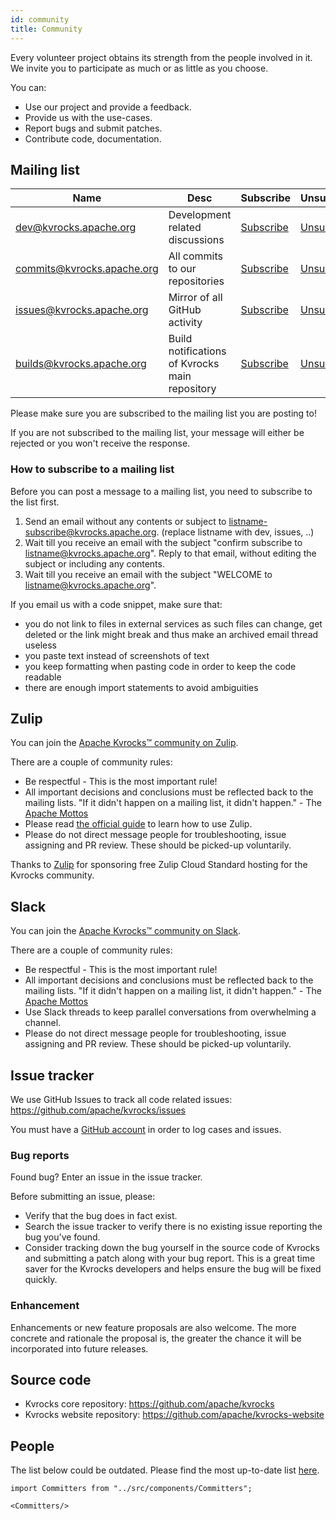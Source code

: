 ```yaml
---
id: community
title: Community
---
```


Every volunteer project obtains its strength from the people involved in it. We invite you to participate as much or as little as you choose.

You can:

* Use our project and provide a feedback.
* Provide us with the use-cases.
* Report bugs and submit patches.
* Contribute code, documentation.

## Mailing list

| Name                       | Desc                                           | Subscribe                                                | Unsubscribe                                                  | Post                                  | Archive                                                                  |
|----------------------------|------------------------------------------------|----------------------------------------------------------|--------------------------------------------------------------|---------------------------------------|--------------------------------------------------------------------------|
| dev@kvrocks.apache.org     | Development related discussions                | [Subscribe](mailto:dev-subscribe@kvrocks.apache.org)     | [Unsubscribe](mailto:dev-unsubscribe@kvrocks.apache.org)     | [Post](mailto:dev@kvrocks.apache.org) | [Archive](https://lists.apache.org/list.html?dev@kvrocks.apache.org)     |
| commits@kvrocks.apache.org | All commits to our repositories                | [Subscribe](mailto:commits-subscribe@kvrocks.apache.org) | [Unsubscribe](mailto:commits-unsubscribe@kvrocks.apache.org) | Read only list                        | [Archive](https://lists.apache.org/list.html?commits@kvrocks.apache.org) |
| issues@kvrocks.apache.org  | Mirror of all GitHub activity                  | [Subscribe](mailto:issues-subscribe@kvrocks.apache.org)  | [Unsubscribe](mailto:issues-unsubscribe@kvrocks.apache.org)  | Read only list                        | [Archive](https://lists.apache.org/list.html?issues@kvrocks.apache.org)  |
| builds@kvrocks.apache.org  | Build notifications of Kvrocks main repository | [Subscribe](mailto:builds-subscribe@kvrocks.apache.org)  | [Unsubscribe](mailto:builds-unsubscribe@kvrocks.apache.org)  | Read only list                        | [Archive](https://lists.apache.org/list.html?builds@kvrocks.apache.org)  |

Please make sure you are subscribed to the mailing list you are posting to!

If you are not subscribed to the mailing list, your message will either be rejected or you won't receive the response.

### How to subscribe to a mailing list

Before you can post a message to a mailing list, you need to subscribe to the list first.

1. Send an email without any contents or subject to listname-subscribe@kvrocks.apache.org. (replace listname with dev, issues, ..)
2. Wait till you receive an email with the subject "confirm subscribe to listname@kvrocks.apache.org". Reply to that email, without editing the subject or including any contents.
3. Wait till you receive an email with the subject "WELCOME to listname@kvrocks.apache.org".

If you email us with a code snippet, make sure that:

* you do not link to files in external services as such files can change, get deleted or the link might break and thus make an archived email thread useless
* you paste text instead of screenshots of text
* you keep formatting when pasting code in order to keep the code readable
* there are enough import statements to avoid ambiguities

## Zulip

You can join the [Apache Kvrocks™ community on Zulip](https://kvrocks.zulipchat.com/).

There are a couple of community rules:

* Be respectful - This is the most important rule!
* All important decisions and conclusions must be reflected back to the mailing lists. "If it didn't happen on a mailing list, it didn't happen." - The [Apache Mottos](https://theapacheway.com/on-list/)
* Please read [the official guide](https://zulip.com/help/getting-started-with-zulip) to learn how to use Zulip.
* Please do not direct message people for troubleshooting, issue assigning and PR review. These should be picked-up voluntarily.

Thanks to [Zulip](https://zulip.com/) for sponsoring free Zulip Cloud Standard hosting for the Kvrocks community.

## Slack

You can join the [Apache Kvrocks™ community on Slack](https://join.slack.com/t/kvrockscommunity/shared_invite/zt-p5928e3r-OUAK8SUgC8GOceGM6dAz6w).

There are a couple of community rules:

* Be respectful - This is the most important rule!
* All important decisions and conclusions must be reflected back to the mailing lists. "If it didn't happen on a mailing list, it didn't happen." - The [Apache Mottos](https://theapacheway.com/on-list/)
* Use Slack threads to keep parallel conversations from overwhelming a channel.
* Please do not direct message people for troubleshooting, issue assigning and PR review. These should be picked-up voluntarily.

## Issue tracker

We use GitHub Issues to track all code related issues: https://github.com/apache/kvrocks/issues

You must have a [GitHub account](https://github.com/signup) in order to log cases and issues.

### Bug reports

Found bug? Enter an issue in the issue tracker.

Before submitting an issue, please:

* Verify that the bug does in fact exist.
* Search the issue tracker to verify there is no existing issue reporting the bug you've found.
* Consider tracking down the bug yourself in the source code of Kvrocks and submitting a patch along with your bug report. This is a great time saver for the Kvrocks developers and helps ensure the bug will be fixed quickly.

### Enhancement

Enhancements or new feature proposals are also welcome. The more concrete and rationale the proposal is, the greater the chance it will be incorporated into future releases.

## Source code

* Kvrocks core repository: https://github.com/apache/kvrocks
* Kvrocks website repository: https://github.com/apache/kvrocks-website

## People

The list below could be outdated. Please find the most up-to-date list [here](https://people.apache.org/phonebook.html?project=kvrocks).

````mdx-code-block
import Committers from "../src/components/Committers";

<Committers/>
````
